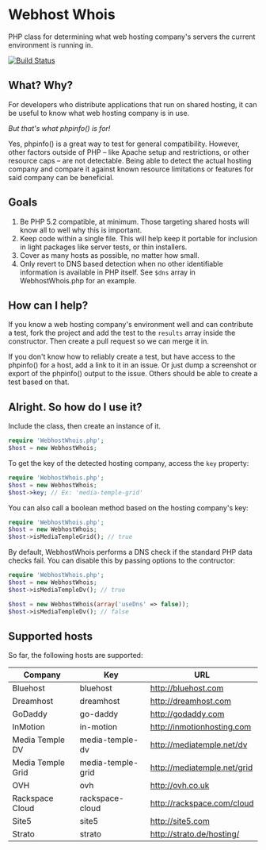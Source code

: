 Webhost Whois
=============

PHP class for determining what web hosting company's servers the current environment is running in.

[![Build Status](https://travis-ci.org/bradleyboy/webhost-whois.png)](https://travis-ci.org/bradleyboy/webhost-whois)

## What? Why?

For developers who distribute applications that run on shared hosting, it can be useful to know what web hosting company is in use.

*But that's what phpinfo() is for!*

Yes, phpinfo() is a great way to test for general compatibility. However, other factors outside of PHP – like Apache setup and restrictions, or other resource caps – are not detectable. Being able to detect the actual hosting company and compare it against known resource limitations or features for said company can be beneficial.

## Goals

1. Be PHP 5.2 compatible, at minimum. Those targeting shared hosts will know all to well why this is important.
2. Keep code within a single file. This will help keep it portable for inclusion in light packages like server tests, or thin installers.
3. Cover as many hosts as possible, no matter how small.
4. Only revert to DNS based detection when no other identifiable information is available in PHP itself. See `$dns` array in WebhostWhois.php for an example.

## How can I help?

If you know a web hosting company's environment well and can contribute a test, fork the project and add the test to the `results` array inside the constructor. Then create a pull request so we can merge it in.

If you don't know how to reliably create a test, but have access to the phpinfo() for a host, add a link to it in an issue. Or just dump a screenshot or export of the phpinfo() output to the issue. Others should be able to create a test based on that.

## Alright. So how do I use it?

Include the class, then create an instance of it.

```php
require 'WebhostWhois.php';
$host = new WebhostWhois;
```

To get the key of the detected hosting company, access the `key` property:

```php
require 'WebhostWhois.php';
$host = new WebhostWhois;
$host->key; // Ex: 'media-temple-grid'
```

You can also call a boolean method based on the hosting company's key:

```php
require 'WebhostWhois.php';
$host = new WebhostWhois;
$host->isMediaTempleGrid(); // true
```

By default, WebhostWhois performs a DNS check if the standard PHP data checks fail. You can disable this by passing options to the contructor:

```php
require 'WebhostWhois.php';
$host = new WebhostWhois;
$host->isMediaTempleDv(); // true

$host = new WebhostWhois(array('useDns' => false));
$host->isMediaTempleDv(); // false
```

## Supported hosts

So far, the following hosts are supported:

Company | Key | URL
----|------|----
Bluehost | bluehost | http://bluehost.com
Dreamhost | dreamhost | http://dreamhost.com
GoDaddy | go-daddy | http://godaddy.com
InMotion | in-motion | http://inmotionhosting.com
Media Temple DV | media-temple-dv | http://mediatemple.net/dv
Media Temple Grid | media-temple-grid | http://mediatemple.net/grid
OVH | ovh | http://ovh.co.uk
Rackspace Cloud | rackspace-cloud | http://rackspace.com/cloud
Site5 | site5 | http://site5.com
Strato | strato | http://strato.de/hosting/
